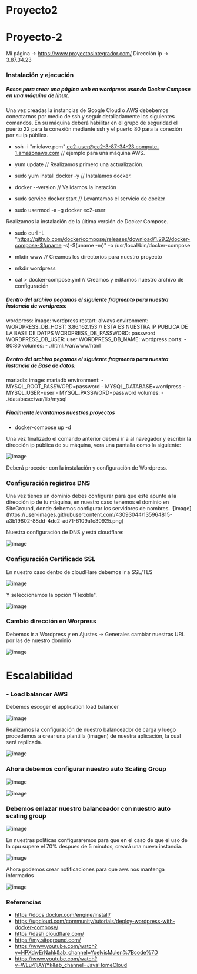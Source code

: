 # Proyecto2

# Proyecto-2

Mi página -> https://www.proyectosintegrador.com/
Dirección ip -> 3.87.34.23


<h3>Instalación y ejecución</h3>

<h5>Pasos para crear una página web en wordpress usando Docker Compose en una máquina de linux.</h5> 

Una vez creadas la instancias de Google Cloud o AWS debebemos conectarnos por medio de ssh y seguir detalladamente los siguientes comandos.
En su máquina deberá habilitar en el grupo de seguridad el puerto 22 para la conexión mediante ssh y el puerto 80 para la conexión por su ip pública.

- ssh -i "miclave.pem" ec2-user@ec2-3-87-34-23.compute-1.amazonaws.com  // ejemplo para una máquina AWS.

- yum update // Realizamos primero una actualización.

-  sudo yum install docker -y  // Instalamos docker.

- docker --version  // Validamos la instación

- sudo service docker start  // Levantamos el servicio de docker

- sudo usermod -a -g docker ec2-user

Realizamos la instalación de la última versión de Docker Compose.
- sudo curl -L "https://github.com/docker/compose/releases/download/1.29.2/docker-compose-$(uname -s)-$(uname -m)" -o /usr/local/bin/docker-compose

- mkdir www  // Creamos los directorios para nuestro proyecto

- mkdir wordpress

- cat > docker-compose.yml   //  Creamos y editamos nuestro archivo de configuración

<h5>Dentro del archivo pegamos el siguiente fragmento para nuestra instancia de wordpress:</h5>

wordpress:
    image: wordpress
    restart: always
    environment:
     WORDPRESS_DB_HOST: 3.86.162.153    // ESTA ES NUESTRA IP PUBLICA DE LA BASE DE DATPS
     WORDPRESS_DB_PASSWORD: password
     WORDPRESS_DB_USER: user
     WORDPRESS_DB_NAME: wordpress
    ports:
     - 80:80
    volumes:
     - ./html:/var/www/html
     
<h5>Dentro del archivo pegamos el siguiente fragmento para nuestra instancia de Base de datos:</h5>
mariadb:
    image: mariadb
    environment:
     - MYSQL_ROOT_PASSWORD=password
     - MYSQL_DATABASE=wordpress
     - MYSQL_USER=user
     - MYSQL_PASSWORD=password
    volumes:
     - ./database:/var/lib/mysql

<h5>Finalmente levantamos nuestros proyectos</h5>

- docker-compose up -d

Una vez finalizado el comando anterior deberá ir a al navegador y escribir la dirección ip pública de su máquina, vera una pantalla como la siguiente:

![image](https://user-images.githubusercontent.com/43093044/135964235-87f0fc7d-e295-435b-bb73-a320deb016ac.png)

Deberá proceder con la instalación y configuración de Wordpress.

<h3>Configuración registros DNS</h3>
Una vez tienes un dominio debes configurar para que este apunte a la dirección ip de tu máquina, en nuestro caso tenemos el dominio en SiteGround, donde debemos configurar los servidores de nombres.
![image](https://user-images.githubusercontent.com/43093044/135964815-a3b19802-88dd-4dc2-ad71-6109a1c30925.png)

Nuestra configuración de DNS y está cloudflare:

![image](https://user-images.githubusercontent.com/43093044/135964594-e288f85c-872b-4080-89a2-b3702dc2f25a.png)

<h3>Configuración Certificado SSL</h3>

En nuestro caso dentro de cloudFlare debemos ir a SSL/TLS

![image](https://user-images.githubusercontent.com/43093044/135965071-c91e70a6-e73e-4601-b0f3-aeefc801b24d.png)

Y seleccionamos la opción "Flexible".

![image](https://user-images.githubusercontent.com/43093044/135965182-259bd97e-bf4b-4b7a-ab42-d9e6f6138508.png)


<h3>Cambio dirección en Worpress</h3>


Debemos ir a Wordpress y en Ajustes -> Generales cambiar nuestras URL por las de nuestro dominio

![image](https://user-images.githubusercontent.com/43093044/135965411-8a98c9f8-09fb-4bc2-894d-8cb3d8730c8c.png)

<h1>Escalabilidad</h1>

<h3>- Load balancer AWS </h3>

Debemos escoger el application load balancer

![image](https://user-images.githubusercontent.com/43093044/138543768-3fb1044b-0789-43e4-97f8-8bbe9f3d1b82.png)

Realizamos la configuración de nuestro balanceador de carga y luego procedemos a crear una plantilla (imagen) de nuestra aplicación, la cual será replicada.

![image](https://user-images.githubusercontent.com/43093044/138545675-d7934f59-3b82-4430-981e-0fa2d36c89fe.png)

<h3>Ahora debemos configurar nuestro auto Scaling Group</h3>

![image](https://user-images.githubusercontent.com/43093044/138545727-f47c2e90-3f08-4ee2-b4d2-2061018e4f4c.png)

![image](https://user-images.githubusercontent.com/43093044/138545877-e434c40c-9d6d-4d27-89e7-fa85ed211ce1.png)


<h3>Debemos enlazar nuestro balanceador con nuestro auto scaling group</h3>

![image](https://user-images.githubusercontent.com/43093044/138545925-2c8295e9-d8b3-4c14-82b7-2c071be11f80.png)


En nuestras politicas configuraremos para que en el caso de que el uso de la cpu supere el 70% despues de 5 minutos, creará una nueva instancia.

![image](https://user-images.githubusercontent.com/43093044/138546004-76ada657-1f8b-4459-9ed2-15e768d27a92.png)

Ahora podemos crear notificaciones para que aws nos mantenga informados

![image](https://user-images.githubusercontent.com/43093044/138546018-ced32972-2676-4ba1-9503-342b86c160c1.png)


<h3>Referencias</h3>

- https://docs.docker.com/engine/install/
- https://upcloud.com/community/tutorials/deploy-wordpress-with-docker-compose/
- https://dash.cloudflare.com/
- https://my.siteground.com/
- https://www.youtube.com/watch?v=HPXdwErNahk&ab_channel=YoelvisMulen%7Bcode%7D
- https://www.youtube.com/watch?v=WLu41jAYjYk&ab_channel=JavaHomeCloud
